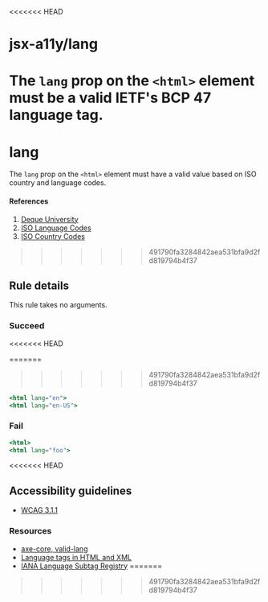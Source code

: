<<<<<<< HEAD
# jsx-a11y/lang

<!-- end auto-generated rule header -->

The `lang` prop on the `<html>` element must be a valid IETF's BCP 47 language tag.
=======
# lang

The `lang` prop on the `<html>` element must have a valid value based on ISO country and language codes.

#### References
1. [Deque University](https://dequeuniversity.com/rules/axe/1.1/valid-lang)
2. [ISO Language Codes](http://www.w3schools.com/tags/ref_language_codes.asp)
3. [ISO Country Codes](http://www.w3schools.com/tags/ref_country_codes.asp)
>>>>>>> 491790fa3284842aea531bfa9d2fd819794b4f37

## Rule details

This rule takes no arguments.

### Succeed
<<<<<<< HEAD

=======
>>>>>>> 491790fa3284842aea531bfa9d2fd819794b4f37
```jsx
<html lang="en">
<html lang="en-US">
```

### Fail

```jsx
<html>
<html lang="foo">
```
<<<<<<< HEAD

## Accessibility guidelines
- [WCAG 3.1.1](https://www.w3.org/WAI/WCAG21/Understanding/language-of-page)

### Resources
- [axe-core, valid-lang](https://dequeuniversity.com/rules/axe/3.2/valid-lang)
- [Language tags in HTML and XML](https://www.w3.org/International/articles/language-tags/)
- [IANA Language Subtag Registry](https://www.iana.org/assignments/language-subtag-registry/language-subtag-registry)
=======
>>>>>>> 491790fa3284842aea531bfa9d2fd819794b4f37
